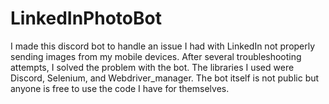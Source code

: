 # LinkedInPhotoBot
I made this discord bot to handle an issue I had with LinkedIn not properly sending images from my mobile devices. After several troubleshooting attempts, I solved the problem with the bot. The libraries I used were Discord, Selenium, and Webdriver_manager. The bot itself is not public but anyone is free to use the code I have for themselves.
